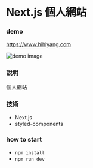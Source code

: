 # Next.js 個人網站

### demo

<a target="_blank" href="https://www.hihiyang.com">https://www.hihiyang.com</a>

![demo image](https://imgur.com/5DVQwKx.jpg)

### 說明
個人網站

### 技術
* Next.js
* styled-components

### how to start
* `npm install`
* `npm run dev`